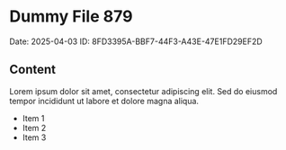 # Dummy File 879

Date: 2025-04-03
ID: 8FD3395A-BBF7-44F3-A43E-47E1FD29EF2D

## Content

Lorem ipsum dolor sit amet, consectetur adipiscing elit.
Sed do eiusmod tempor incididunt ut labore et dolore magna aliqua.

* Item 1
* Item 2
* Item 3

